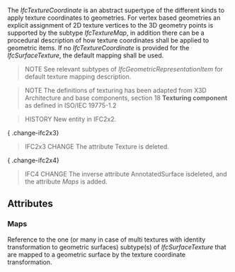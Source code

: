 The _IfcTextureCoordinate_ is an abstract supertype of the different kinds to apply texture coordinates to geometries. For vertex based geometries an explicit assignment of 2D texture vertices to the 3D geometry points is supported by the subtype _IfcTextureMap_, in addition there can be a procedural description of how texture coordinates shall be applied to geometric items. If no _IfcTextureCoordinate_ is provided for the _IfcSurfaceTexture_, the default mapping shall be used.

<!-- end of short definition -->


> NOTE See relevant subtypes of _IfcGeometricRepresentationItem_ for default texture mapping description.

> NOTE The definitions of texturing has been adapted from X3D Architecture and base components, section 18 **Texturing component** as defined in ISO/IEC 19775-1.2

> HISTORY New entity in IFC2x2.

{ .change-ifc2x3}
> IFC2x3 CHANGE The attribute Texture is deleted.

{ .change-ifc2x4}
> IFC4 CHANGE The inverse attribute AnnotatedSurface isdeleted, and the attribute _Maps_ is added.

## Attributes

### Maps
Reference to the one (or many in case of multi textures with identity transformation to geometric surfaces) subtype(s) of _IfcSurfaceTexture_ that are mapped to a geometric surface by the texture coordinate transformation.
